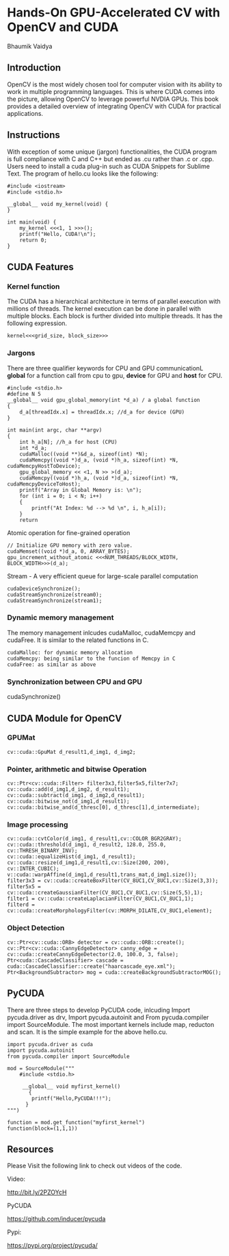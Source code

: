 # Hands-On GPU-Accelerated CV with OpenCV and CUDA
Bhaumik Vaidya

## Introduction 

OpenCV is the most widely chosen tool for computer vision with its ability to work in multiple 
programming languages. This is where CUDA comes into the picture, allowing OpenCV to leverage 
powerful NVDIA GPUs. This book provides a detailed overview of integrating OpenCV with CUDA 
for practical applications.

## Instructions

With exception of some unique (jargon) functionalities, the CUDA program is full compliance with 
C and C++ but ended as .cu rather than .c or .cpp. Users need to install a cuda plug-in such as 
CUDA Snippets for Sublime Text. The program of hello.cu looks like the following:

```
#include <iostream>
#include <stdio.h>

__global__ void my_kernel(void) {
}

int main(void) {
    my_kernel <<<1, 1 >>>();
    printf("Hello, CUDA!\n");
    return 0;
}
```

## CUDA Features

### Kernel function 

The CUDA has a hierarchical architecture in terms of parallel execution with millions of threads. 
The kernel execution can be done in parallel with multiple blocks. Each block is further divided 
into multiple threads. It has the following expression. 

```
kernel<<<grid_size, block_size>>>
```

### Jargons

There are three qualifier keywords for CPU and GPU communicationL  __global__ for a function call 
from cpu to gpu, __device__ for GPU and __host__ for CPU. 

```
#include <stdio.h>
#define N 5
__global__ void gpu_global_memory(int *d_a) / a global function 
{
    d_a[threadIdx.x] = threadIdx.x; //d_a for device (GPU)
}

int main(int argc, char **argv)
{
    int h_a[N]; //h_a for host (CPU)
    int *d_a;
    cudaMalloc((void **)&d_a, sizeof(int) *N);
    cudaMemcpy((void *)d_a, (void *)h_a, sizeof(int) *N, cudaMemcpyHostToDevice);
    gpu_global_memory << <1, N >> >(d_a);
    cudaMemcpy((void *)h_a, (void *)d_a, sizeof(int) *N, cudaMemcpyDeviceToHost);
    printf("Array in Global Memory is: \n");
    for (int i = 0; i < N; i++)
    {
        printf("At Index: %d --> %d \n", i, h_a[i]);
    }
    return
```

Atomic operation for fine-grained operation 

```
// Initialize GPU memory with zero value.
cudaMemset((void *)d_a, 0, ARRAY_BYTES);
gpu_increment_without_atomic <<<NUM_THREADS/BLOCK_WIDTH, BLOCK_WIDTH>>>(d_a);
```

Stream - A very efficient queue for large-scale parallel computation 

```
cudaDeviceSynchronize();
cudaStreamSynchronize(stream0);
cudaStreamSynchronize(stream1);
```

### Dynamic memory management

The memory management inlcudes cudaMalloc, cudaMemcpy and cudaFree. It is similar to
the related functions in C. 

```
cudaMalloc: for dynamic memory allocation
cudaMemcpy: being similar to the funcion of Memcpy in C 
cudaFree: as similar as above
```

### Synchronization between CPU and GPU 

cudaSynchronize()

## CUDA Module for OpenCV 

### GPUMat

```
cv::cuda::GpuMat d_result1,d_img1, d_img2;
```

### Pointer, arithmetic and bitwise Operation 

```
cv::Ptr<cv::cuda::Filter> filter3x3,filter5x5,filter7x7;
cv::cuda::add(d_img1,d_img2, d_result1);
cv::cuda::subtract(d_img1, d_img2,d_result1);
cv::cuda::bitwise_not(d_img1,d_result1);
cv::cuda::bitwise_and(d_thresc[0], d_thresc[1],d_intermediate);
```

### Image processing 

```
cv::cuda::cvtColor(d_img1, d_result1,cv::COLOR_BGR2GRAY);
cv::cuda::threshold(d_img1, d_result2, 128.0, 255.0, cv::THRESH_BINARY_INV);
cv::cuda::equalizeHist(d_img1, d_result1);
cv::cuda::resize(d_img1,d_result1,cv::Size(200, 200), cv::INTER_CUBIC);
v::cuda::warpAffine(d_img1,d_result1,trans_mat,d_img1.size());
filter3x3 = cv::cuda::createBoxFilter(CV_8UC1,CV_8UC1,cv::Size(3,3));
filter5x5 = cv::cuda::createGaussianFilter(CV_8UC1,CV_8UC1,cv::Size(5,5),1);
filter1 = cv::cuda::createLaplacianFilter(CV_8UC1,CV_8UC1,1);
filterd = cv::cuda::createMorphologyFilter(cv::MORPH_DILATE,CV_8UC1,element);
```

### Object Detection 

```
cv::Ptr<cv::cuda::ORB> detector = cv::cuda::ORB::create();
cv::Ptr<cv::cuda::CannyEdgeDetector> canny_edge = cv::cuda::createCannyEdgeDetector(2.0, 100.0, 3, false);
Ptr<cuda::CascadeClassifier> cascade = cuda::CascadeClassifier::create("haarcascade_eye.xml");
Ptr<BackgroundSubtractor> mog = cuda::createBackgroundSubtractorMOG();
```

## PyCUDA

There are three steps to develop PyCUDA code, inlcuding Import pycuda.driver as drv, Import 
pycuda.autoinit and From pycuda.compiler import SourceModule. The most important kernels include
map, reducton and scan. It is the simple example for the above hello.cu. 

```
import pycuda.driver as cuda
import pycuda.autoinit
from pycuda.compiler import SourceModule

mod = SourceModule("""
    #include <stdio.h>

     __global__ void myfirst_kernel()
       {
        printf("Hello,PyCUDA!!!");
      }
""")

function = mod.get_function("myfirst_kernel")
function(block=(1,1,1))
```

## Resources 

Please Visit the following link to check out videos of the code.  

Video: 

http://bit.ly/2PZOYcH

PyCUDA

https://github.com/inducer/pycuda

Pypi: 

https://pypi.org/project/pycuda/

